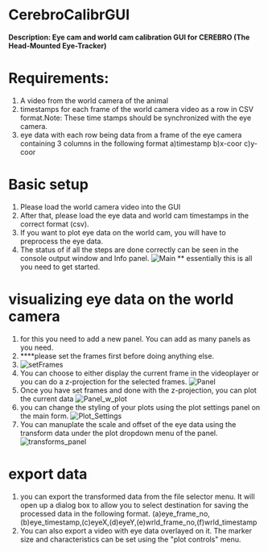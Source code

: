 # CerebroCalibrGUI
<b>Description: Eye cam and world cam calibration GUI for CEREBRO (The Head-Mounted Eye-Tracker)</b>
# Requirements:
1. A video from the world camera of the animal
2. timestamps for each frame of the world camera video as a row in CSV format.Note: These time stamps should be synchronized with the eye camera.
3. eye data with each row being data from a frame of the eye camera containing 3 columns in the following format a)timestamp b)x-coor c)y-coor
# Basic setup
1. Please load the world camera video into the GUI
2. After that, please load the eye data and world cam timestamps in the correct format (csv).
3. If you want to plot eye data on the world cam, you will have to preprocess the eye data.
4. The status of if all the steps are done correctly can be seen in the console output window and Info panel. 
![Main](https://user-images.githubusercontent.com/63812178/219810039-a2f3211d-7c3a-4d0d-b5bf-f83e762a75b4.PNG)
** essentially this is all you need to get started. 

# visualizing eye data on the world camera
1. for this you need to add a new panel. You can add as many panels as you need.
2. ****please set the frames first before doing anything else.
3. ![setFrames](https://user-images.githubusercontent.com/63812178/219811109-8c92eb2c-a2c5-4dca-b2ef-bcdf7987a073.PNG)
4. You can choose to either display the current frame in the videoplayer or you can do a z-projection for the selected frames.
![Panel](https://user-images.githubusercontent.com/63812178/219810948-16eca7da-4be9-4b57-9c9b-3454c6bdf723.PNG)
4. Once you have set frames and done with the z-projection, you can plot the current data
![Panel_w_plot](https://user-images.githubusercontent.com/63812178/219811026-01dff165-f341-4e83-87ea-a24f9caf26c3.PNG)
5. you can change the styling of your plots using the plot settings panel on the main form.
![Plot_Settings](https://user-images.githubusercontent.com/63812178/219811078-4a44387d-4903-449d-9037-4babf1b9219b.PNG)
6. You can manuplate the scale and offset of the eye data using the transform data under the plot dropdown menu of the panel. 
![transforms_panel](https://user-images.githubusercontent.com/63812178/219811219-4c571160-6758-46de-8efd-80abd4acb106.PNG)

# export data
1. you can export the transformed data from the file selector menu. It will open up a dialog box to allow you to select destination for saving the processed data in the following format. (a)eye_frame_no,(b)eye_timestamp,(c)eyeX,(d)eyeY,(e)wrld_frame_no,(f)wrld_timestamp
2. You can also export a video with eye data overlayed on it. The marker size and characteristics can be set using the "plot controls" menu.
